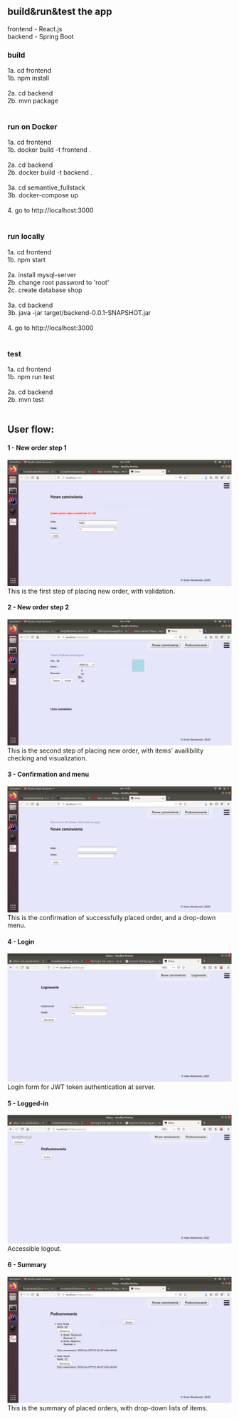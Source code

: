 ## build&run&test the app
frontend - React.js<br>
backend - Spring Boot<br>

### build
1a. cd frontend<br>
1b. npm install<br>
<br>
2a. cd backend<br>
2b. mvn package<br>
<br>

### run on Docker
1a. cd frontend<br>
1b. docker build -t frontend .<br>
<br>
2a. cd backend<br>
2b. docker build -t backend .<br>
<br>
3a. cd semantive_fullstack<br>
3b. docker-compose up<br>
<br>
4. go to http://localhost:3000<br>
<br>

### run locally
1a. cd frontend<br>
1b. npm start<br>
<br>
2a. install mysql-server<br>
2b. change root password to 'root'<br>
2c. create database shop<br>
<br>
3a. cd backend<br>
3b. java -jar target/backend-0.0.1-SNAPSHOT.jar<br>
<br>
4. go to http://localhost:3000<br>
<br>

### test
1a. cd frontend<br>
1b. npm run test<br>
<br>
2a. cd backend<br>
2b. mvn test
<br>
<br>

## User flow:
#### 1 - New order step 1
![alt text](https://raw.githubusercontent.com/k-wasilewski/shop/master/screenshots/new_order.png)
This is the first step of placing new order, with validation.

#### 2 - New order step 2
![alt text](https://raw.githubusercontent.com/k-wasilewski/shop/master/screenshots/new_order2.png)
This is the second step of placing new order, with items' availibility checking and visualization.

#### 3 - Confirmation and menu
![alt text](https://raw.githubusercontent.com/k-wasilewski/shop/master/screenshots/confirmation_menu.png)
This is the confirmation of successfully placed order, and a drop-down menu.

#### 4 - Login
![alt text](https://raw.githubusercontent.com/k-wasilewski/shop/master/screenshots/login.png)
Login form for JWT token authentication at server.

#### 5 - Logged-in
![alt text](https://raw.githubusercontent.com/k-wasilewski/shop/master/screenshots/logged-in.png)
Accessible logout.

#### 6 - Summary
![alt text](https://raw.githubusercontent.com/k-wasilewski/shop/master/screenshots/summary.png)
This is the summary of placed orders, with drop-down lists of items.
